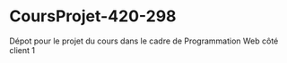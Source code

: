 # CoursProjet-420-298
Dépot pour le projet du cours dans le cadre de Programmation Web côté client 1
